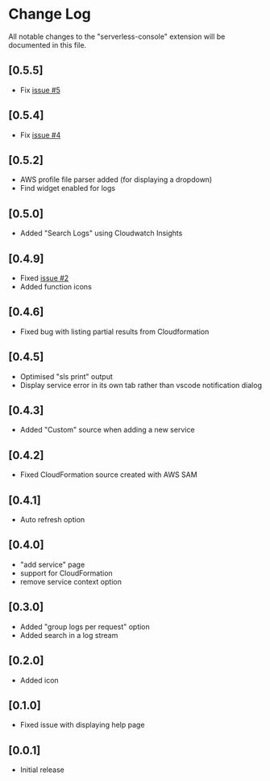 # Change Log

All notable changes to the "serverless-console" extension will be documented in this file.

## [0.5.5]
- Fix [issue #5](https://github.com/domagojk/serverless-console/issues/5)

## [0.5.4]
- Fix [issue #4](https://github.com/domagojk/serverless-console/issues/4)

## [0.5.2]
- AWS profile file parser added (for displaying a dropdown)
- Find widget enabled for logs

## [0.5.0]
- Added "Search Logs" using Cloudwatch Insights

## [0.4.9]
- Fixed [issue #2](https://github.com/domagojk/serverless-console/issues/2)
- Added function icons

## [0.4.6]
- Fixed bug with listing partial results from Cloudformation

## [0.4.5]
- Optimised "sls print" output
- Display service error in its own tab rather than vscode notification dialog

## [0.4.3]
- Added "Custom" source when adding a new service

## [0.4.2]
- Fixed CloudFormation source created with AWS SAM

## [0.4.1]
- Auto refresh option

## [0.4.0]
- "add service" page
- support for CloudFormation
- remove service context option

## [0.3.0]
- Added "group logs per request" option
- Added search in a log stream

## [0.2.0]

- Added icon

## [0.1.0]

- Fixed issue with displaying help page

## [0.0.1]

- Initial release